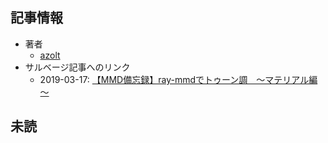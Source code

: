 ## 記事情報
- 著者
	- <a href="https://www.nicovideo.jp/user/12006246" target="_user">azolt</a>
- サルベージ記事へのリンク
	- 2019-03-17: <a href="https://mmdblomagasaru.blogspot.com/2025/02/mmdray-mmd_4.html" target="_page">【MMD備忘録】ray-mmdでトゥーン調　～マテリアル編～</a>
## 未読

